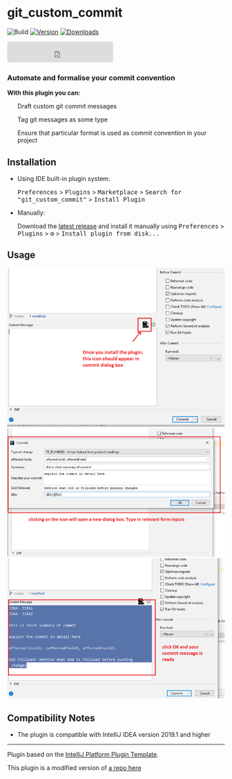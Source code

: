# git_custom_commit

![Build](https://github.com/shan-96/git_custom_commit/workflows/Build/badge.svg)
[![Version](https://img.shields.io/jetbrains/plugin/v/com.github.shan-96.gitcustomcommit.svg)](https://plugins.jetbrains.com/plugin/com.github.shan-96.gitcustomcommit)
[![Downloads](https://img.shields.io/jetbrains/plugin/d/com.github.shan-96.gitcustomcommit.svg)](https://plugins.jetbrains.com/plugin/com.github.shan-96.gitcustomcommit)

<iframe frameborder="none" width="245px" height="48px" src="https://plugins.jetbrains.com/embeddable/install/14776"></iframe>

<!-- Plugin description -->
<h3>Automate and formalise your commit convention</h3>
<b>With this plugin you can:</b>
<ol>Draft custom git commit messages</ol>
<ol>Tag git messages as some type</ol>
<ol>Ensure that particular format is used as commit convention in your project</ol>
<!-- Plugin description end -->

## Installation

- Using IDE built-in plugin system:
  
  <kbd>Preferences</kbd> > <kbd>Plugins</kbd> > <kbd>Marketplace</kbd> > <kbd>Search for "git_custom_commit"</kbd> >
  <kbd>Install Plugin</kbd>
  
- Manually:

  Download the [latest release](https://github.com/shan-96/git_custom_commit/releases/latest) and install it manually using
  <kbd>Preferences</kbd> > <kbd>Plugins</kbd> > <kbd>⚙️</kbd> > <kbd>Install plugin from disk...</kbd>

## Usage
![screenshot1](static/commit1.PNG)
![screenshot2](static/commit2.PNG)
![screenshot3](static/commit3.PNG)

## Compatibility Notes
- The plugin is compatible with IntelliJ IDEA version 2019.1 and higher

---
Plugin based on the [IntelliJ Platform Plugin Template][template].

[template]: https://github.com/JetBrains/intellij-platform-plugin-template
This plugin is a modified version of [a repo here](https://github.com/MobileTribe/commit-template-idea-plugin)
